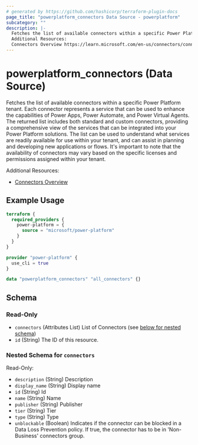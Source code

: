 ```yaml
---
# generated by https://github.com/hashicorp/terraform-plugin-docs
page_title: "powerplatform_connectors Data Source - powerplatform"
subcategory: ""
description: |-
  Fetches the list of available connectors within a specific Power Platform tenant. Each connector represents a service that can be used to enhance the capabilities of Power Apps, Power Automate, and Power Virtual Agents. The returned list includes both standard and custom connectors, providing a comprehensive view of the services that can be integrated into your Power Platform solutions. The list can be used to understand what services are readily available for use within your tenant, and can assist in planning and developing new applications or flows. It's important to note that the availability of connectors may vary based on the specific licenses and permissions assigned within your tenant.
  Additional Resources:
  Connectors Overview https://learn.microsoft.com/en-us/connectors/connectors
---
```


# powerplatform_connectors (Data Source)

Fetches the list of available connectors within a specific Power Platform tenant. Each connector represents a service that can be used to enhance the capabilities of Power Apps, Power Automate, and Power Virtual Agents. The returned list includes both standard and custom connectors, providing a comprehensive view of the services that can be integrated into your Power Platform solutions. The list can be used to understand what services are readily available for use within your tenant, and can assist in planning and developing new applications or flows. It's important to note that the availability of connectors may vary based on the specific licenses and permissions assigned within your tenant.

Additional Resources:

* [Connectors Overview](https://learn.microsoft.com/en-us/connectors/connectors)

## Example Usage

```terraform
terraform {
  required_providers {
    power-platform = {
      source = "microsoft/power-platform"
    }
  }
}

provider "power-platform" {
  use_cli = true
}

data "powerplatform_connectors" "all_connectors" {}
```

<!-- schema generated by tfplugindocs -->
## Schema

### Read-Only

- `connectors` (Attributes List) List of Connectors (see [below for nested schema](#nestedatt--connectors))
- `id` (String) The ID of this resource.

<a id="nestedatt--connectors"></a>
### Nested Schema for `connectors`

Read-Only:

- `description` (String) Description
- `display_name` (String) Display name
- `id` (String) Id
- `name` (String) Name
- `publisher` (String) Publisher
- `tier` (String) Tier
- `type` (String) Type
- `unblockable` (Boolean) Indicates if the connector can be blocked in a Data Loss Prevention policy. If true, the connector has to be in 'Non-Business' connectors group.
